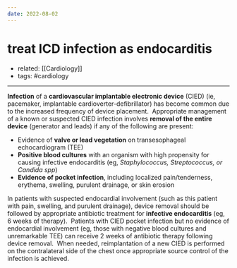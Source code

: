 ```yaml
---
date: 2022-08-02
---
```


# treat ICD infection as endocarditis

- related: [[Cardiology]]
- tags: #cardiology
---

**Infection** of a **cardiovascular implantable electronic device** (CIED) (ie, pacemaker, implantable cardioverter-defibrillator) has become common due to the increased frequency of device placement.  Appropriate management of a known or suspected CIED infection involves **removal of the entire device** (generator and leads) if any of the following are present:

- Evidence of **valve or lead vegetation** on transesophageal echocardiogram (TEE)
- **Positive blood cultures** with an organism with high propensity for causing infective endocarditis (eg, _Staphylococcus, Streptococcus, or Candida spp_)
- **Evidence of pocket infection**, including localized pain/tenderness, erythema, swelling, purulent drainage, or skin erosion

In patients with suspected endocardial involvement (such as this patient with pain, swelling, and purulent drainage), device removal should be followed by appropriate antibiotic treatment for **infective endocarditis** (eg, 6 weeks of therapy).  Patients with CIED pocket infection but no evidence of endocardial involvement (eg, those with negative blood cultures and unremarkable TEE) can receive 2 weeks of antibiotic therapy following device removal.  When needed, reimplantation of a new CIED is performed on the contralateral side of the chest once appropriate source control of the infection is achieved.

